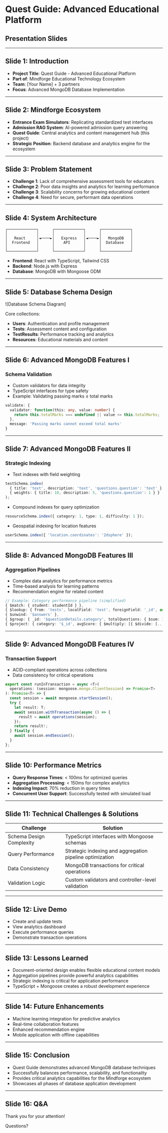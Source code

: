 # Quest Guide: Advanced Educational Platform
## Presentation Slides

---

## Slide 1: Introduction
- **Project Title**: Quest Guide - Advanced Educational Platform
- **Part of**: Mindforge Educational Technology Ecosystem
- **Team**: [Your Name] + 3 partners
- **Focus**: Advanced MongoDB Database Implementation

---

## Slide 2: Mindforge Ecosystem
- **Entrance Exam Simulators**: Replicating standardized test interfaces
- **Admission RAG System**: AI-powered admission query answering
- **Quest Guide**: Central analytics and content management hub (this project)
- **Strategic Position**: Backend database and analytics engine for the ecosystem

---

## Slide 3: Problem Statement
- **Challenge 1**: Lack of comprehensive assessment tools for educators
- **Challenge 2**: Poor data insights and analytics for learning performance
- **Challenge 3**: Scalability concerns for growing educational content
- **Challenge 4**: Need for secure, performant data operations

---

## Slide 4: System Architecture
```
┌─────────────┐      ┌─────────────┐      ┌─────────────┐
│             │      │             │      │             │
│   React     │◄────►│   Express   │◄────►│   MongoDB   │
│  Frontend   │      │    API      │      │  Database   │
│             │      │             │      │             │
└─────────────┘      └─────────────┘      └─────────────┘
```
- **Frontend**: React with TypeScript, Tailwind CSS
- **Backend**: Node.js with Express
- **Database**: MongoDB with Mongoose ODM

---

## Slide 5: Database Schema Design
![Database Schema Diagram]

Core collections:
- **Users**: Authentication and profile management
- **Tests**: Assessment content and configuration
- **TestResults**: Performance tracking and analytics
- **Resources**: Educational materials and content

---

## Slide 6: Advanced MongoDB Features I
### Schema Validation
- Custom validators for data integrity
- TypeScript interfaces for type safety
- Example: Validating passing marks ≤ total marks
```typescript
validate: {
  validator: function(this: any, value: number) {
    return this.totalMarks === undefined || value <= this.totalMarks;
  },
  message: 'Passing marks cannot exceed total marks'
}
```

---

## Slide 7: Advanced MongoDB Features II
### Strategic Indexing
- Text indexes with field weighting
```typescript
testSchema.index(
  { title: 'text', description: 'text', 'questions.question': 'text' },
  { weights: { title: 10, description: 5, 'questions.question': 1 } }
);
```
- Compound indexes for query optimization
```typescript
resourceSchema.index({ category: 1, type: 1, difficulty: 1 });
```
- Geospatial indexing for location features
```typescript
userSchema.index({ 'location.coordinates': '2dsphere' });
```

---

## Slide 8: Advanced MongoDB Features III
### Aggregation Pipelines
- Complex data analytics for performance metrics
- Time-based analysis for learning patterns
- Recommendation engine for related content

```typescript
// Example: Category performance pipeline (simplified)
{ $match: { student: studentId } },
{ $lookup: { from: 'tests', localField: 'test', foreignField: '_id', as: 'testDetails' }},
{ $unwind: '$answers' },
{ $group: { _id: '$questionDetails.category', totalQuestions: { $sum: 1 }, correctAnswers: { $sum: {...} }}},
{ $project: { category: '$_id', avgScore: { $multiply: [{ $divide: [...] }, 100] }}}
```

---

## Slide 9: Advanced MongoDB Features IV
### Transaction Support
- ACID-compliant operations across collections
- Data consistency for critical operations

```typescript
export const runInTransaction = async <T>(
  operations: (session: mongoose.mongo.ClientSession) => Promise<T>
): Promise<T> => {
  const session = await mongoose.startSession();
  try {
    let result: T;
    await session.withTransaction(async () => {
      result = await operations(session);
    });
    return result!;
  } finally {
    await session.endSession();
  }
};
```

---

## Slide 10: Performance Metrics
- **Query Response Times**: < 100ms for optimized queries
- **Aggregation Processing**: < 150ms for complex analytics
- **Indexing Impact**: 70% reduction in query times
- **Concurrent User Support**: Successfully tested with simulated load

---

## Slide 11: Technical Challenges & Solutions
| Challenge | Solution |
|-----------|----------|
| Schema Design Complexity | TypeScript interfaces with Mongoose schemas |
| Query Performance | Strategic indexing and aggregation pipeline optimization |
| Data Consistency | MongoDB transactions for critical operations |
| Validation Logic | Custom validators and controller-level validation |

---

## Slide 12: Live Demo
- Create and update tests
- View analytics dashboard
- Execute performance queries
- Demonstrate transaction operations

---

## Slide 13: Lessons Learned
- Document-oriented design enables flexible educational content models
- Aggregation pipelines provide powerful analytics capabilities
- Strategic indexing is critical for application performance
- TypeScript + Mongoose creates a robust development experience

---

## Slide 14: Future Enhancements
- Machine learning integration for predictive analytics
- Real-time collaboration features
- Enhanced recommendation engine
- Mobile application with offline capabilities

---

## Slide 15: Conclusion
- Quest Guide demonstrates advanced MongoDB database techniques
- Successfully balances performance, scalability, and functionality
- Provides critical analytics capabilities for the Mindforge ecosystem
- Showcases all phases of database application development

---

## Slide 16: Q&A
Thank you for your attention!

Questions? 